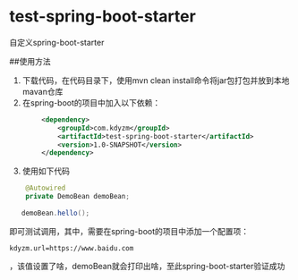 # test-spring-boot-starter
自定义spring-boot-starter

##使用方法
1. 下载代码，在代码目录下，使用mvn clean install命令将jar包打包并放到本地mavan仓库
2. 在spring-boot的项目中加入以下依赖：
``` xml
		<dependency>
			<groupId>com.kdyzm</groupId>
			<artifactId>test-spring-boot-starter</artifactId>
			<version>1.0-SNAPSHOT</version>
		</dependency>
```
3. 使用如下代码
``` java
    @Autowired
    private DemoBean demoBean;
   
   demoBean.hello();
```
即可测试调用，其中，需要在spring-boot的项目中添加一个配置项：
``` properties
kdyzm.url=https://www.baidu.com
```
，该值设置了啥，demoBean就会打印出啥，至此spring-boot-starter验证成功
